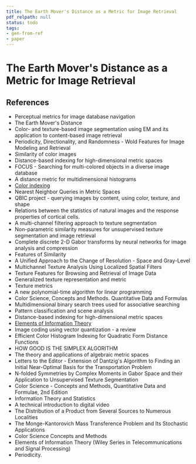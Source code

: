 ```yaml
---
title: The Earth Mover's Distance as a Metric for Image Retrieval
pdf_relpath: null
status: todo
tags:
- gen-from-ref
- paper
---
```


# The Earth Mover's Distance as a Metric for Image Retrieval

## References

- Perceptual metrics for image database navigation
- The Earth Mover's Distance
- Color- and texture-based image segmentation using EM and its application to content-based image retrieval
- Periodicity, Directionality, and Randomness - Wold Features for Image Modeling and Retrieval
- Similarity of color images
- Distance-based indexing for high-dimensional metric spaces
- FOCUS - Searching for multi-colored objects in a diverse image database
- A distance metric for multidimensional histograms
- [Color indexing](./color-indexing.md)
- Nearest Neighbor Queries in Metric Spaces
- QBIC project - querying images by content, using color, texture, and shape
- Relations between the statistics of natural images and the response properties of cortical cells.
- A multi-channel filtering approach to texture segmentation
- Non-parametric similarity measures for unsupervised texture segmentation and image retrieval
- Complete discrete 2-D Gabor transforms by neural networks for image analysis and compression
- Features of Similarity
- A Unified Approach to the Change of Resolution - Space and Gray-Level
- Multichannel Texture Analysis Using Localized Spatial Filters
- Texture Features for Browsing and Retrieval of Image Data
- Generalized texture representation and metric
- Texture metrics
- A new polynomial-time algorithm for linear programming
- Color Science, Concepts and Methods. Quantitative Data and Formulas
- Multidimensional binary search trees used for associative searching
- Pattern classification and scene analysis
- Distance-based indexing for high-dimensional metric spaces
- [Elements of Information Theory](./elements-of-information-theory.md)
- Image coding using vector quantization - a review
- Efficient Color Histogram Indexing for Quadratic Form Distance Functions
- HOW GOOD IS THE SIMPLEX ALGORITHM
- The theory and applications of algebraic metric spaces
- Letters to the Editor - Extension of Dantzig's Algorithm to Finding an Initial Near-Optimal Basis for the Transportation Problem
- N-folded Symmetries by Complex Moments in Gabor Space and their Application to Unsupervised Texture Segmentation
- Color Science - Concepts and Methods, Quantitative Data and Formulae, 2nd Edition
- Information Theory and Statistics
- A technical introduction to digital video
- The Distribution of a Product from Several Sources to Numerous Localities
- The Monge-Kantorovich Mass Transference Problem and Its Stochastic Applications
- Color Science Concepts and Methods
- Elements of Information Theory (Wiley Series in Telecommunications and Signal Processing)
- Periodicity.
